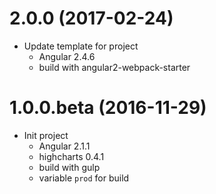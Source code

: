 <a name="2.0.0"></a>
# 2.0.0 (2017-02-24)
* Update template for project
  * Angular 2.4.6
  * build with angular2-webpack-starter

<a name="1.0.0.beta"></a>
# 1.0.0.beta (2016-11-29)
* Init project
  * Angular 2.1.1
  * highcharts 0.4.1
  * build with gulp
  * variable `prod` for build
